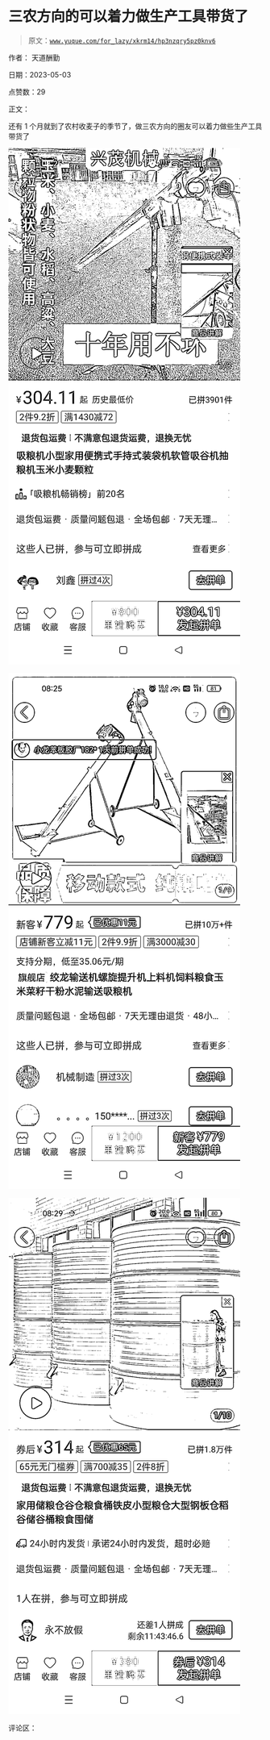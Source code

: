 # 三农方向的可以着力做生产工具带货了

> 原文：[`www.yuque.com/for_lazy/xkrm14/hp3nzqry5pz0knv6`](https://www.yuque.com/for_lazy/xkrm14/hp3nzqry5pz0knv6)

作者： 天道酬勤

日期：2023-05-03

点赞数：29

正文：

还有 1 个月就到了农村收麦子的季节了，做三农方向的圈友可以着力做些生产工具带货了

![](img/698f09993d938fdb81c9a99daa8d8ecb.png)

![](img/b5be35212618291e3d0325606ef83ba8.png)

![](img/2163516729d6a1ca6cb378a7dfbd8e01.png)

评论区：



